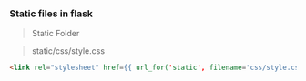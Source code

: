 ### Static files in flask

> Static Folder

> static/css/style.css

```html
<link rel="stylesheet" href={{ url_for('static', filename='css/style.css') }}>
```

